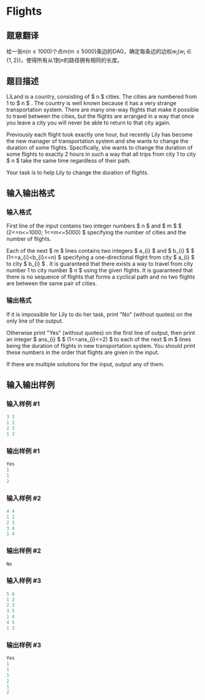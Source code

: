 # Flights

## 题意翻译

给一张$n(n\le1000)$个点$m(m\le5000)$条边的DAG，确定每条边的边权$w_i(w_i\in\{1,2\})$，使得所有从$1$到$n$的路径拥有相同的长度。

## 题目描述

LiLand is a country, consisting of $ n $ cities. The cities are numbered from 1 to $ n $ . The country is well known because it has a very strange transportation system. There are many one-way flights that make it possible to travel between the cities, but the flights are arranged in a way that once you leave a city you will never be able to return to that city again.

Previously each flight took exactly one hour, but recently Lily has become the new manager of transportation system and she wants to change the duration of some flights. Specifically, she wants to change the duration of some flights to exactly 2 hours in such a way that all trips from city 1 to city $ n $ take the same time regardless of their path.

Your task is to help Lily to change the duration of flights.

## 输入输出格式

### 输入格式

First line of the input contains two integer numbers $ n $ and $ m $ $ (2<=n<=1000; 1<=m<=5000) $ specifying the number of cities and the number of flights.

Each of the next $ m $ lines contains two integers $ a_{i} $ and $ b_{i} $ $ (1<=a_{i}&lt;b_{i}<=n) $ specifying a one-directional flight from city $ a_{i} $ to city $ b_{i} $ . It is guaranteed that there exists a way to travel from city number 1 to city number $ n $ using the given flights. It is guaranteed that there is no sequence of flights that forms a cyclical path and no two flights are between the same pair of cities.

### 输出格式

If it is impossible for Lily to do her task, print "No" (without quotes) on the only line of the output.

Otherwise print "Yes" (without quotes) on the first line of output, then print an integer $ ans_{i} $ $ (1<=ans_{i}<=2) $ to each of the next $ m $ lines being the duration of flights in new transportation system. You should print these numbers in the order that flights are given in the input.

If there are multiple solutions for the input, output any of them.

## 输入输出样例

### 输入样例 #1

```cpp
3 3
1 2
2 3
1 3

```
### 输出样例 #1

```cpp
Yes
1
1
2

```
### 输入样例 #2

```cpp
4 4
1 2
2 3
3 4
1 4

```
### 输出样例 #2

```cpp
No

```
### 输入样例 #3

```cpp
5 6
1 2
2 3
3 5
1 4
4 5
1 3

```
### 输出样例 #3

```cpp
Yes
1
1
1
2
1
2

```
